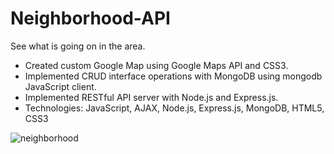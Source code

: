 # Neighborhood-API

See what is going on in the area.

- Created custom Google Map using Google Maps API and CSS3.
- Implemented CRUD interface operations with MongoDB using mongodb JavaScript client. 
- Implemented RESTful API server with Node.js and Express.js.
- Technologies: JavaScript, AJAX, Node.js, Express.js, MongoDB, HTML5, CSS3

![neighborhood](https://cloud.githubusercontent.com/assets/23223086/22637233/ac84f8c0-ebf5-11e6-82c1-03a96d4cb44e.gif)
